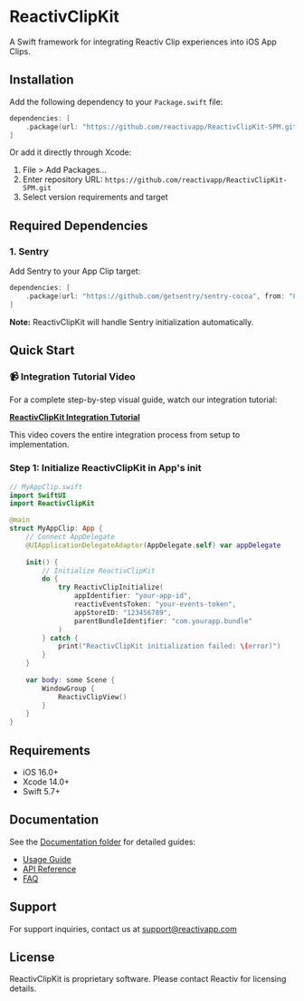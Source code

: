 # ReactivClipKit

A Swift framework for integrating Reactiv Clip experiences into iOS App Clips.

## Installation

Add the following dependency to your `Package.swift` file:

```swift
dependencies: [
    .package(url: "https://github.com/reactivapp/ReactivClipKit-SPM.git", from: "1.0.0")
]
```

Or add it directly through Xcode:
1. File > Add Packages...
2. Enter repository URL: `https://github.com/reactivapp/ReactivClipKit-SPM.git`
3. Select version requirements and target

## Required Dependencies

### 1. Sentry

Add Sentry to your App Clip target:

```swift
dependencies: [
    .package(url: "https://github.com/getsentry/sentry-cocoa", from: "8.0.0")
]
```

**Note:** ReactivClipKit will handle Sentry initialization automatically.

## Quick Start

### 📹 Integration Tutorial Video

For a complete step-by-step visual guide, watch our integration tutorial:

**[ReactivClipKit Integration Tutorial](https://drive.google.com/file/d/1w1gd9TzY35dkec0mh_TIA53DD5iE66Dk/view?usp=sharing)**

This video covers the entire integration process from setup to implementation.

### Step 1: Initialize ReactivClipKit in App's init

```swift
// MyAppClip.swift
import SwiftUI
import ReactivClipKit

@main
struct MyAppClip: App {
    // Connect AppDelegate
    @UIApplicationDelegateAdaptor(AppDelegate.self) var appDelegate
    
    init() {
        // Initialize ReactivClipKit
        do {
            try ReactivClipInitialize(
                appIdentifier: "your-app-id",
                reactivEventsToken: "your-events-token",
                appStoreID: "123456789",
                parentBundleIdentifier: "com.yourapp.bundle"
            )
        } catch {
            print("ReactivClipKit initialization failed: \(error)")
        }
    }
    
    var body: some Scene {
        WindowGroup {
            ReactivClipView()
        }
    }
}
```

## Requirements

- iOS 16.0+
- Xcode 14.0+
- Swift 5.7+

## Documentation

See the [Documentation folder](./Documentation) for detailed guides:

- [Usage Guide](./Documentation/Usage.md)
- [API Reference](./Documentation/API.md)
- [FAQ](./Documentation/FAQ.md)

## Support

For support inquiries, contact us at support@reactivapp.com

## License

ReactivClipKit is proprietary software. Please contact Reactiv for licensing details.
